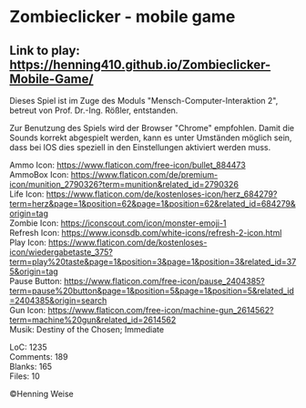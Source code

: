 # Zombieclicker - mobile game

## Link to play: https://henning410.github.io/Zombieclicker-Mobile-Game/

Dieses Spiel ist im Zuge des Moduls "Mensch-Computer-Interaktion 2", betreut von Prof. Dr.-Ing. Rößler, entstanden. 

Zur Benutzung des Spiels wird der Browser "Chrome" empfohlen. Damit die Sounds korrekt abgespielt werden, kann es unter Umständen möglich sein,
dass bei IOS dies speziell in den Einstellungen aktiviert werden muss. 


Ammo Icon: https://www.flaticon.com/free-icon/bullet_884473 \
AmmoBox Icon: https://www.flaticon.com/de/premium-icon/munition_2790326?term=munition&related_id=2790326 \
Life Icon: https://www.flaticon.com/de/kostenloses-icon/herz_684279?term=herz&page=1&position=62&page=1&position=62&related_id=684279&origin=tag \
Zombie Icon: https://iconscout.com/icon/monster-emoji-1 \
Refresh Icon: https://www.iconsdb.com/white-icons/refresh-2-icon.html \
Play Icon: https://www.flaticon.com/de/kostenloses-icon/wiedergabetaste_375?term=play%20taste&page=1&position=3&page=1&position=3&related_id=375&origin=tag \
Pause Button: https://www.flaticon.com/free-icon/pause_2404385?term=pause%20button&page=1&position=5&page=1&position=5&related_id=2404385&origin=search \
Gun Icon: https://www.flaticon.com/free-icon/machine-gun_2614562?term=machine%20gun&related_id=2614562 \
Musik: Destiny of the Chosen; Immediate

LoC: 1235\
Comments: 189\
Blanks: 165\
Files: 10


©Henning Weise
